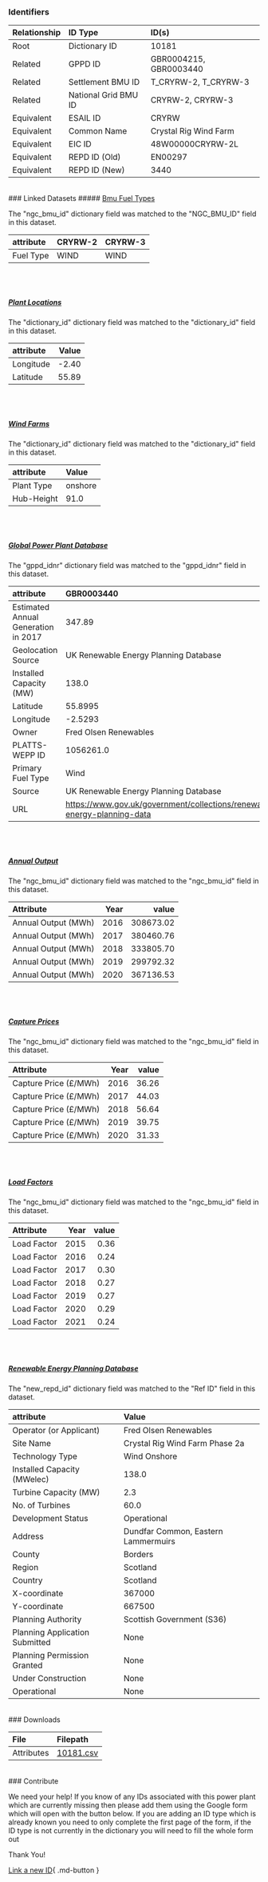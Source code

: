 ### Identifiers

| Relationship   | ID Type              | ID(s)                  |
|:---------------|:---------------------|:-----------------------|
| Root           | Dictionary ID        | 10181                  |
| Related        | GPPD ID              | GBR0004215, GBR0003440 |
| Related        | Settlement BMU ID    | T_CRYRW-2, T_CRYRW-3   |
| Related        | National Grid BMU ID | CRYRW-2, CRYRW-3       |
| Equivalent     | ESAIL ID             | CRYRW                  |
| Equivalent     | Common Name          | Crystal Rig Wind Farm  |
| Equivalent     | EIC ID               | 48W00000CRYRW-2L       |
| Equivalent     | REPD ID (Old)        | EN00297                |
| Equivalent     | REPD ID (New)        | 3440                   |

<br>
### Linked Datasets
##### <a href="https://osuked.github.io/Power-Station-Dictionary/datasets/bmu-fuel-types">Bmu Fuel Types</a>



The "ngc_bmu_id" dictionary field was matched to the "NGC_BMU_ID" field in this dataset.

| attribute   | CRYRW-2   | CRYRW-3   |
|:------------|:----------|:----------|
| Fuel Type   | WIND      | WIND      |

<br><br>
##### <a href="https://osuked.github.io/Power-Station-Dictionary/datasets/plant-locations">Plant Locations</a>



The "dictionary_id" dictionary field was matched to the "dictionary_id" field in this dataset.

| attribute   |   Value |
|:------------|--------:|
| Longitude   |   -2.40 |
| Latitude    |   55.89 |

<br><br>
##### <a href="https://osuked.github.io/Power-Station-Dictionary/datasets/wind-farms">Wind Farms</a>



The "dictionary_id" dictionary field was matched to the "dictionary_id" field in this dataset.

| attribute   | Value   |
|:------------|:--------|
| Plant Type  | onshore |
| Hub-Height  | 91.0    |

<br><br>
##### <a href="https://osuked.github.io/Power-Station-Dictionary/datasets/global-power-plant-database">Global Power Plant Database</a>



The "gppd_idnr" dictionary field was matched to the "gppd_idnr" field in this dataset.

| attribute                           | GBR0003440                                                               | GBR0004215                                                               |
|:------------------------------------|:-------------------------------------------------------------------------|:-------------------------------------------------------------------------|
| Estimated Annual Generation in 2017 | 347.89                                                                   | 34.78                                                                    |
| Geolocation Source                  | UK Renewable Energy Planning Database                                    | UK Renewable Energy Planning Database                                    |
| Installed Capacity (MW)             | 138.0                                                                    | 13.8                                                                     |
| Latitude                            | 55.8995                                                                  | 55.9264                                                                  |
| Longitude                           | -2.5293                                                                  | -2.5345                                                                  |
| Owner                               | Fred Olsen Renewables                                                    | Fred Olsen Renewables                                                    |
| PLATTS-WEPP ID                      | 1056261.0                                                                | 1056261.0                                                                |
| Primary Fuel Type                   | Wind                                                                     | Wind                                                                     |
| Source                              | UK Renewable Energy Planning Database                                    | UK Renewable Energy Planning Database                                    |
| URL                                 | https://www.gov.uk/government/collections/renewable-energy-planning-data | https://www.gov.uk/government/collections/renewable-energy-planning-data |

<br><br>
##### <a href="https://osuked.github.io/Power-Station-Dictionary/datasets/annual-output">Annual Output</a>



The "ngc_bmu_id" dictionary field was matched to the "ngc_bmu_id" field in this dataset.

| Attribute           |   Year |     value |
|:--------------------|-------:|----------:|
| Annual Output (MWh) |   2016 | 308673.02 |
| Annual Output (MWh) |   2017 | 380460.76 |
| Annual Output (MWh) |   2018 | 333805.70 |
| Annual Output (MWh) |   2019 | 299792.32 |
| Annual Output (MWh) |   2020 | 367136.53 |

<br><br>
##### <a href="https://osuked.github.io/Power-Station-Dictionary/datasets/capture-prices">Capture Prices</a>



The "ngc_bmu_id" dictionary field was matched to the "ngc_bmu_id" field in this dataset.

| Attribute             |   Year |   value |
|:----------------------|-------:|--------:|
| Capture Price (£/MWh) |   2016 |   36.26 |
| Capture Price (£/MWh) |   2017 |   44.03 |
| Capture Price (£/MWh) |   2018 |   56.64 |
| Capture Price (£/MWh) |   2019 |   39.75 |
| Capture Price (£/MWh) |   2020 |   31.33 |

<br><br>
##### <a href="https://osuked.github.io/Power-Station-Dictionary/datasets/load-factors">Load Factors</a>



The "ngc_bmu_id" dictionary field was matched to the "ngc_bmu_id" field in this dataset.

| Attribute   |   Year |   value |
|:------------|-------:|--------:|
| Load Factor |   2015 |    0.36 |
| Load Factor |   2016 |    0.24 |
| Load Factor |   2017 |    0.30 |
| Load Factor |   2018 |    0.27 |
| Load Factor |   2019 |    0.27 |
| Load Factor |   2020 |    0.29 |
| Load Factor |   2021 |    0.24 |

<br><br>
##### <a href="https://osuked.github.io/Power-Station-Dictionary/datasets/renewable-energy-planning-database">Renewable Energy Planning Database</a>



The "new_repd_id" dictionary field was matched to the "Ref ID" field in this dataset.

| attribute                      | Value                               |
|:-------------------------------|:------------------------------------|
| Operator (or Applicant)        | Fred Olsen Renewables               |
| Site Name                      | Crystal Rig Wind Farm Phase 2a      |
| Technology Type                | Wind Onshore                        |
| Installed Capacity (MWelec)    | 138.0                               |
| Turbine Capacity (MW)          | 2.3                                 |
| No. of Turbines                | 60.0                                |
| Development Status             | Operational                         |
| Address                        | Dundfar Common, Eastern Lammermuirs |
| County                         | Borders                             |
| Region                         | Scotland                            |
| Country                        | Scotland                            |
| X-coordinate                   | 367000                              |
| Y-coordinate                   | 667500                              |
| Planning Authority             | Scottish Government (S36)           |
| Planning Application Submitted | None                                |
| Planning Permission Granted    | None                                |
| Under Construction             | None                                |
| Operational                    | None                                |


<br>
### Downloads


| File       | Filepath                                                                              |
|:-----------|:--------------------------------------------------------------------------------------|
| Attributes | [10181.csv](https://osuked.github.io/Power-Station-Dictionary/object_attrs/10181.csv) |


<br>
### Contribute

We need your help! If you know of any IDs associated with this power plant which are currently missing then please add them using the Google form which will open with the button below. If you are adding an ID type which is already known you need to only complete the first page of the form, if the ID type is not currently in the dictionary you will need to fill the whole form out

Thank You!

[Link a new ID](https://docs.google.com/forms/d/e/1FAIpQLSc5jRsQ7NgiLLXbwo9PUdwTQyuqbRwThltG56-o6NVSe7E_nw/viewform?usp=pp_url&entry.251912331=10181){ .md-button }